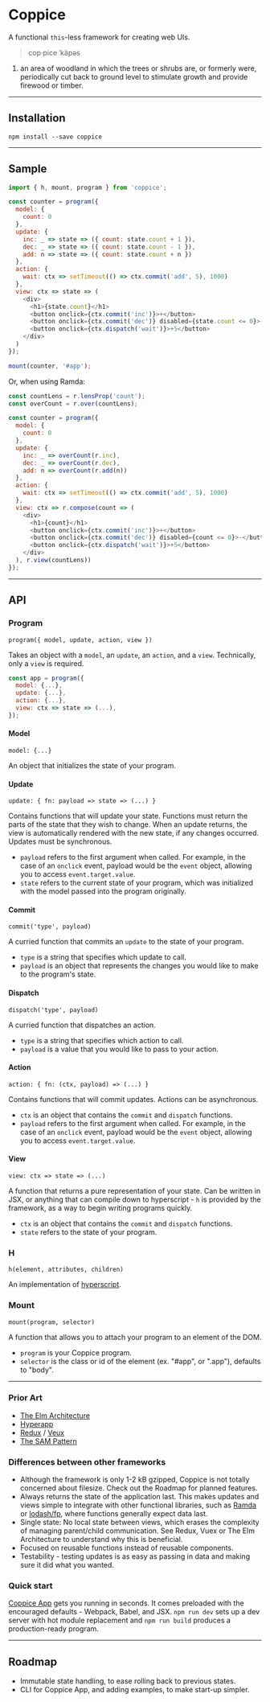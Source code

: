 # Coppice

A functional `this`-less framework for creating web UIs.


> cop·pice ˈkäpəs<br>
1. an area of woodland in which the trees or shrubs are, or formerly were, periodically cut back to ground level to stimulate growth and provide firewood or timber.

---

## Installation

`npm install --save coppice`

---

## Sample

```js
import { h, mount, program } from 'coppice';

const counter = program({
  model: {
    count: 0
  },
  update: {
    inc: _ => state => ({ count: state.count + 1 }),
    dec: _ => state => ({ count: state.count - 1 }),
    add: n => state => ({ count: state.count + n })
  },
  action: {
    wait: ctx => setTimeout(() => ctx.commit('add', 5), 1000)
  },
  view: ctx => state => (
    <div>
      <h1>{state.count}</h1>
      <button onclick={ctx.commit('inc')}>+</button>
      <button onclick={ctx.commit('dec')} disabled={state.count <= 0}>-</button>
      <button onclick={ctx.dispatch('wait')}>+5</button>
    </div>
  )
});

mount(counter, '#app');
```

Or, when using Ramda:

```js
const countLens = r.lensProp('count');
const overCount = r.over(countLens);

const counter = program({
  model: {
    count: 0
  },
  update: {
    inc: _ => overCount(r.inc),
    dec: _ => overCount(r.dec),
    add: n => overCount(r.add(n))
  },
  action: {
    wait: ctx => setTimeout(() => ctx.commit('add', 5), 1000)
  },
  view: ctx => r.compose(count => (
    <div>
      <h1>{count}</h1>
      <button onclick={ctx.commit('inc')}>+</button>
      <button onclick={ctx.commit('dec')} disabled={count <= 0}>-</button>
      <button onclick={ctx.dispatch('wait')}>+5</button>
    </div>
  ), r.view(countLens))
});
```

---

## API

### Program

`program({ model, update, action, view })`

Takes an object with a `model`, an `update`, an `action`, and a `view`. Technically, only a `view` is required.

```js
const app = program({
  model: {...},
  update: {...},
  action: {...},
  view: ctx => state => (...),
});
```

#### Model

`model: {...}`

An object that initializes the state of your program.

#### Update

`update: { fn: payload => state => (...) }`

Contains functions that will update your state. Functions must return the parts of the state that they wish to change. When an update returns, the view is automatically rendered with the new state, if any changes occurred. Updates must be synchronous.

- `payload` refers to the first argument when called. For example, in the case of an `onclick` event, payload would be the `event` object, allowing you to access `event.target.value`.
- `state` refers to the current state of your program, which was initialized with the model passed into the program originally.

#### Commit

`commit('type', payload)`

A curried function that commits an `update` to the state of your program.

- `type` is a string that specifies which update to call.
- `payload` is an object that represents the changes you would like to make to the program's state.

#### Dispatch

`dispatch('type', payload)`

A curried function that dispatches an action.

- `type` is a string that specifies which action to call.
- `payload` is a value that you would like to pass to your action.

#### Action

`action: { fn: (ctx, payload) => (...) }`

Contains functions that will commit updates. Actions can be asynchronous.

- `ctx` is an object that contains the `commit` and `dispatch` functions.
- `payload` refers to the first argument when called. For example, in the case of an `onclick` event, payload would be the `event` object, allowing you to access `event.target.value`.

#### View

`view: ctx => state => (...)`

A function that returns a pure representation of your state. Can be written in JSX, or anything that can compile down to hyperscript - `h` is provided by the framework, as a way to begin writing programs quickly.

- `ctx` is an object that contains the `commit` and `dispatch` functions.
- `state` refers to the state of your program.

### H

`h(element, attributes, children)`

An implementation of [hyperscript](https://github.com/hyperhype/hyperscript).

### Mount

`mount(program, selector)`

A function that allows you to attach your program to an element of the DOM.

- `program` is your Coppice program.
- `selector` is the class or id of the element (ex. "#app", or ".app"), defaults to "body".

---

### Prior Art

- [The Elm Architecture](https://guide.elm-lang.org/architecture/)
- [Hyperapp](https://github.com/hyperapp/hyperapp)
- [Redux](https://github.com/reactjs/redux) / [Veux](https://github.com/vuejs/vuex)
- [The SAM Pattern](http://sam.js.org/)

### Differences between other frameworks

- Although the framework is only 1-2 kB gzipped, Coppice is not totally concerned about filesize. Check out the Roadmap for planned features.
- Always returns the state of the application last. This makes updates and views simple to integrate with other functional libraries, such as [Ramda](http://ramdajs.com/) or [lodash/fp](https://github.com/lodash/lodash/tree/4.17.4-npm/fp), where functions generally expect data last.
- Single state: No local state between views, which erases the complexity of managing parent/child communication. See Redux, Vuex or The Elm Architecture to understand why this is beneficial.
- Focused on reusable functions instead of reusable components.
- Testability - testing updates is as easy as passing in data and making sure it did what you wanted.

### Quick start

[Coppice App](https://github.com/brandonchartier/coppice-app) gets you running in seconds. It comes preloaded with the encouraged defaults - Webpack, Babel, and JSX. `npm run dev` sets up a dev server with hot module replacement and `npm run build` produces a production-ready program.

---

## Roadmap

- Immutable state handling, to ease rolling back to previous states.
- CLI for Coppice App, and adding examples, to make start-up simpler.
